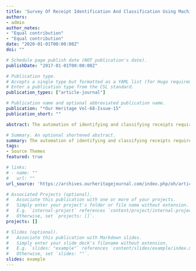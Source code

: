 ```yaml
---
title: 'Survey Of Receipt Identification And Classification Using Machine Learning'
authors:
- admin
author_notes:
- "Equal contribution"
- "Equal contribution"
date: "2020-01-01T00:00:00Z"
doi: ""

# Schedule page publish date (NOT publication's date).
publishDate: "2017-01-01T00:00:00Z"

# Publication type.
# Accepts a single type but formatted as a YAML list (for Hugo requirements).
# Enter a publication type from the CSL standard.
publication_types: ["article-journal"]

# Publication name and optional abbreviated publication name.
publication: "*Our Heritage Vol-68-Issue-15"
publication_short: ""

abstract: The automation of identifying and classifying receipts requires a sophisticated which utilises various technology and algorithms. Firstly, images are cleaned with image processing technique like rasterization, binary black and white classification and skewing. The tesseract engine is used in the process of Optical Character Recognition, to convert image into virtual text. Tesseract is a powerful engine which uses multiple algorithms to enhance accuracy. Thirdly, the generated text is used to extract meaning by defining extraction rules and building a classifier based on predefined entities. By using these methods meaning and semantics of the receipt are extracted. This data is extracted and the meaning of data is to be stored in a non-relational database management system as the receipts are not homogeneous in nature. Multiple invoices received will be stored in separate collections for building a huge record. The user is expected to upload a month expenditure on this database. Lastly, a report based on aggregation and generalization of this data is to be created. The report has to be specialized to the user’s requirement and input using various data visualisation tools in this way we aim to automate the process of managing and classifying receipts.

# Summary. An optional shortened abstract.
summary: The automation of identifying and classifying receipts requires a sophisticated which utilises various technology and algorithms. Firstly, images are cleaned with image processing technique like rasterization, binary black and white classification and skewing. The tesseract engine is used in the process of Optical Character Recognition, to convert image into virtual text. Tesseract is a powerful engine which uses multiple algorithms to enhance accuracy. Thirdly, the generated text is used to extract meaning by defining extraction rules and building a classifier based on predefined entities. By using these methods meaning and semantics of the receipt are extracted. This data is extracted and the meaning of data is to be stored in a non-relational database management system as the receipts are not homogeneous in nature. Multiple invoices received will be stored in separate collections for building a huge record. The user is expected to upload a month expenditure on this database. Lastly, a report based on aggregation and generalization of this data is to be created. The report has to be specialized to the user’s requirement and input using various data visualisation tools in this way we aim to automate the process of managing and classifying receipts.
tags:
- Source Themes
featured: true

# links:
# - name: ""
#   url: ""
url_source: 'https://archives.ourheritagejournal.com/index.php/oh/article/view/2424/2270'

# Associated Projects (optional).
#   Associate this publication with one or more of your projects.
#   Simply enter your project's folder or file name without extension.
#   E.g. `internal-project` references `content/project/internal-project/index.md`.
#   Otherwise, set `projects: []`.
projects: []

# Slides (optional).
#   Associate this publication with Markdown slides.
#   Simply enter your slide deck's filename without extension.
#   E.g. `slides: "example"` references `content/slides/example/index.md`.
#   Otherwise, set `slides: ""`.
slides: example
---
```

